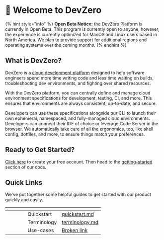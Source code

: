 # 👋 Welcome to DevZero

{% hint style="info" %}
**Open Beta Notice:** the DevZero Platform is currently in Open Beta. This program is currently open to anyone, however, the experience is currently optimized for MacOS and Linux users based in North America. We plan to provide support for additional regions and operating systems over the coming months.
{% endhint %}

## What is DevZero?

DevZero is a [cloud development platform](https://www.devzero.io/cloud-development-environment) designed to help software engineers spend more time writing code and less time waiting on builds, troubleshooting dev environments, and fighting over shared resources.

With the DevZero platform, you can centrally define and manage cloud environment specifications for development, testing, CI, and more. This ensures that environments are always consistent, up-to-date, and secure.

Developers can use these specifications alongside our CLI to launch their own ephemeral, namespaced, and fully-managed cloud environments. Developers can connect their IDE of choice or leverage Code Server in the browser. We automatically take care of all the ergonomics, too, like shell config, dotfiles, and more, to ensure things match your preferences.

## Ready to Get Started?

[Click here](https://www.devzero.io/dashboard) to create your free account. Then head to the [getting-started](getting-started/ "mention") section of our docs.

## Quick Links

We've put together some helpful guides to get started with our product quickly and easily.



<table data-view="cards"><thead><tr><th></th><th></th><th></th><th></th><th></th><th data-hidden data-card-target data-type="content-ref"></th></tr></thead><tbody><tr><td></td><td></td><td></td><td></td><td>Quickstart</td><td><a href="getting-started/quickstart.md">quickstart.md</a></td></tr><tr><td></td><td></td><td></td><td></td><td>Terminology</td><td><a href="getting-started/terminology.md">terminology.md</a></td></tr><tr><td></td><td></td><td></td><td></td><td>Use-cases</td><td><a href="broken-reference">Broken link</a></td></tr></tbody></table>
